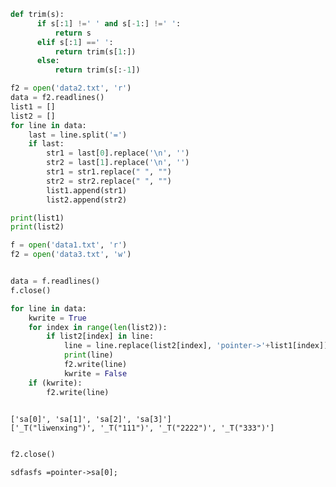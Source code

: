 

```python
def trim(s):
      if s[:1] !=' ' and s[-1:] !=' ':
          return s
      elif s[:1] ==' ':
          return trim(s[1:])
      else:
          return trim(s[:-1])

f2 = open('data2.txt', 'r')
data = f2.readlines()
list1 = []
list2 = []
for line in data:
    last = line.split('=')
    if last:
        str1 = last[0].replace('\n', '')
        str2 = last[1].replace('\n', '')
        str1 = str1.replace(" ", "")
        str2 = str2.replace(" ", "")
        list1.append(str1)
        list2.append(str2)

print(list1)
print(list2)

f = open('data1.txt', 'r')
f2 = open('data3.txt', 'w')


data = f.readlines()
f.close()

for line in data:
    kwrite = True
    for index in range(len(list2)):
        if list2[index] in line:
            line = line.replace(list2[index], 'pointer->'+list1[index])
            print(line)
            f2.write(line)
            kwrite = False
    if (kwrite):
        f2.write(line)
        


```

    ['sa[0]', 'sa[1]', 'sa[2]', 'sa[3]']
    ['_T("liwenxing")', '_T("111")', '_T("2222")', '_T("333")']
    


```python

f2.close()

```

    sdfasfs =pointer->sa[0];
    
